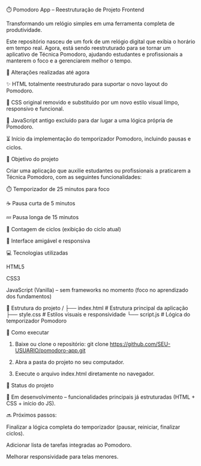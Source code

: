 ⏱️ Pomodoro App – Reestruturação de Projeto Frontend

Transformando um relógio simples em uma ferramenta completa de produtividade.

Este repositório nasceu de um fork de um relógio digital que exibia o horário em tempo real. Agora, está sendo reestruturado para se tornar um aplicativo de Técnica Pomodoro, ajudando estudantes e profissionais a manterem o foco e a gerenciarem melhor o tempo.

🔄 Alterações realizadas até agora

✨ HTML totalmente reestruturado para suportar o novo layout do Pomodoro.

🎨 CSS original removido e substituído por um novo estilo visual limpo, responsivo e funcional.

🧹 JavaScript antigo excluído para dar lugar a uma lógica própria de Pomodoro.

⏳ Início da implementação do temporizador Pomodoro, incluindo pausas e ciclos.

🎯 Objetivo do projeto

Criar uma aplicação que auxilie estudantes ou profissionais a praticarem a Técnica Pomodoro, com as seguintes funcionalidades:

⏱️ Temporizador de 25 minutos para foco

☕ Pausa curta de 5 minutos

💤 Pausa longa de 15 minutos

🔄 Contagem de ciclos (exibição do ciclo atual)

📱 Interface amigável e responsiva

💻 Tecnologias utilizadas

HTML5

CSS3

JavaScript (Vanilla) – sem frameworks no momento (foco no aprendizado dos fundamentos)

📁 Estrutura do projeto
/ 
├── index.html      # Estrutura principal da aplicação
├── style.css       # Estilos visuais e responsividade
└── script.js       # Lógica do temporizador Pomodoro

🚀 Como executar

1. Baixe ou clone o repositório:
    git clone https://github.com/SEU-USUARIO/pomodoro-app.git

2. Abra a pasta do projeto no seu computador.

3. Execute o arquivo index.html diretamente no navegador.

📌 Status do projeto

🚧 Em desenvolvimento – funcionalidades principais já estruturadas (HTML + CSS + início do JS).

🔜 Próximos passos:

Finalizar a lógica completa do temporizador (pausar, reiniciar, finalizar ciclos).

Adicionar lista de tarefas integradas ao Pomodoro.

Melhorar responsividade para telas menores.
